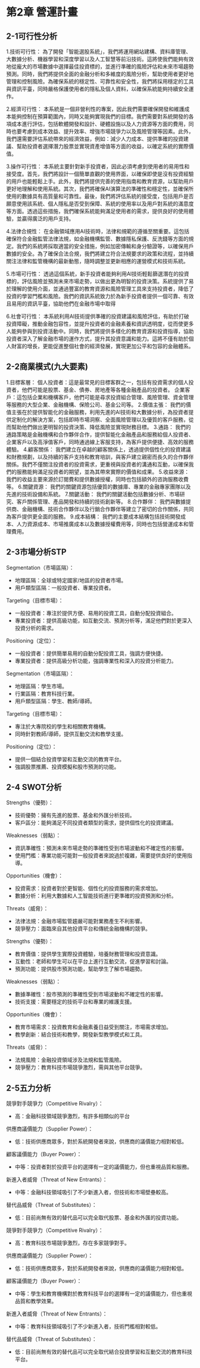 # 第2章	營運計畫
## 2-1可行性分析

1.技術可行性：
為了開發「智能選股系統」，我們將運用網站建構、資料庫管理、大數據分析、機器學習和深度學習以及人工智慧等前沿技術。這將使我們能夠有效地從龐大的市場數據中選擇最佳投資標的，並進行準確的風險評估和未來市場趨勢預測。同時，我們將提供全面的金融分析和多維度的風險分析，幫助使用者更好地管理和控制風險。為確保系統的穩定性、可靠性和安全性，我們將採用穩定的工具與資訊平臺，同時嚴格保護使用者的隱私及個人資料，以確保系統能夠持續安全運作。

2.經濟可行性：
本系統是一個非營利性的專案，因此我們需要確保開發和維護成本能夠控制在預算範圍內，同時又能夠實現我們的目標。我們需要對系統開發的各項成本進行評估，包括軟體開發和設計、硬體設施以及人力資源等方面的費用，同時也要考慮到成本效益、提升效率、增強市場競爭力以及風險管理等因素。此外，我們還需要評估系統帶來的經濟效益，例如：減少人力成本、提供準確的投資建議、幫助投資者選擇潛力股票並實現資產增值等方面的收益，以確定系統的實際價值。

3.操作可行性：
本系統主要針對新手投資者，因此必須考慮到使用者的易用性和接受度。首先，我們將設計一個簡單直觀的使用界面，以確保即使是沒有投資經驗的用戶也能輕鬆上手。此外，我們將提供完善的使用指南和教育資源，以幫助用戶更好地理解和使用系統。其次，我們將確保AI演算法的準確性和穩定性，並確保所使用的數據具有高質量和可靠性。最後，我們將評估系統的接受度，包括用戶是否願意使用該系統、個人隱私是否受到保障、系統的使用率以及用戶對系統的滿意度等方面。透過這些措施，我們確保系統能夠滿足使用者的需求，提供良好的使用體驗，並贏得廣泛的用戶支持。

4.法律合規性：
在金融領域應用AI技術時，法律和規範的遵循至關重要。這包括確保符合金融監管法律法規，如金融機構監管、數據隱私保護、反洗錢等方面的規定。我們的系統將採取適當的安全措施，例如加密傳輸和身分驗證等，以確保用戶數據的安全。為了確保合法合規，我們將建立符合法規要求的政策和流程，並持續關注法律和監管機構的最新動態，隨時調整並更新相應的運營模式和技術系統。

5.市場可行性：
透過這個系統，新手投資者能夠利用AI技術輕鬆篩選潛在的投資標的，評估風險並預測未來市場走勢，以做出更為明智的投資決策。系統提供了易於理解的使用介面，並通過豐富的教育資源和風險管理工具來支持投資者，降低了投資的學習門檻和風險。我們的資訊系統致力於為新手投資者提供一個可靠、有效且易用的資訊平臺，協助他們在金融市場中取得

6.社會可行性：
本系統利用AI技術提供準確的投資建議和風險評估，有助於打破投資障礙，推動金融包容性，並提升投資者的金融素養和資訊透明度，從而使更多人能夠參與到投資活動中。同時，我們將提供多樣化的教育資源和投資指導，協助投資者深入了解金融市場的運作方式，提升其投資意識和能力。這將不僅有助於個人財富的增長，更能促進整個社會的經濟發展，實現更加公平和包容的金融體系。

## 2-2商業模式(九大要素)
1.目標客層：
個人投資者：這是最常見的目標客群之一，包括有投資需求的個人投資者，他們可能是股票、基金、債券、房地產等各種金融產品的投資者。
企業客戶：這包括企業和機構客戶，他們可能是尋求投資組合管理、風險管理、資金管理等服務的大型企業、金融機構、保險公司、基金公司等。
2.價值主張：
我們的價值主張在於提供智能化的金融服務，利用先進的AI技術和大數據分析，為投資者提供定制化的解決方案，包括即時市場洞察、全面風險管理以及優質的客戶服務，從而幫助他們做出更明智的投資決策、降低風險並實現財務目標。
3.通路：
我們的通路策略是金融機構和合作夥伴合作，提供智能化金融產品和服務給個人投資者、企業客戶以及高淨值客戶，同時通過線上客服支持，為客戶提供便捷、高效的服務體驗。
4.顧客關係：
我們建立在卓越的顧客關係上，透過提供個性化的投資建議和財務規劃，以及持續的客戶支持和教育培訓，與客戶建立親密而長久的合作夥伴關係。我們不僅關注投資者的投資需求，更重視與投資者的溝通和互動，以確保我們的服務能夠滿足投資者的期望，並為其帶來實際的價值和成果。
5.收益來源：
我們的收益主要來源於訂閱費和提供數據授權，同時也包括額外的咨詢服務收費等。
6.關鍵資源：
我們的關鍵資源包括優質的數據庫、專業的金融專家團隊以及先進的技術設備和系統。
7.關鍵活動：
我們的關鍵活動包括數據分析、市場研究、客戶關係管理、產品開發和持續的技術創新等。
8.合作夥伴：
我們與數據提供商、金融機構、技術合作夥伴以及行銷合作夥伴等建立了密切的合作關係，共同為客戶提供更全面的服務。
9.成本結構：
我們的主要成本結構包括技術開發成本、人力資源成本、市場推廣成本以及數據授權費用等，同時也包括營運成本和管理費用。

## 2-3市場分析STP

Segmentation（市場區隔）：
-	地理區隔：全球或特定國家/地區的投資者市場。
-	用戶類型區隔：一般投資者、專業投資者。

Targeting（目標市場）：
-	一般投資者：專注於提供方便、易用的投資工具，自動分配投資組合。
-	專業投資者：提供高級功能，如互動交流、預測分析等，滿足他們對於更深入投資分析的需求。

Positioning（定位）：
-	一般投資者：提供簡單易用的自動分配投資工具，強調方便快捷。
-	專業投資者：提供高級分析功能，強調專業性和深入的投資分析能力。

Segmentation（市場區隔）：
-	地理區隔：學生市場。
-	行業區隔：教育科技行業。
-	用戶類型區隔：學生、教師/導師。

Targeting（目標市場）：
-	專注於大專院校的學生和相關教育機構。
-	同時針對教師/導師，提供互動交流和教學支援。

Positioning（定位）：
-	提供一個結合投資學習和互動交流的教育平台。
-	強調股票推薦、投資模擬和股市預測的功能。

## 2-4 SWOT分析

Strengths（優勢）：
-	技術優勢：擁有先進的股票、基金和外匯分析技術。
-	客戶區分：能夠滿足不同投資者類型的需求，提供個性化的投資建議。

  Weaknesses（弱點）：
-	資訊準確性：預測未來市場走勢的準確性受到市場波動和不確定性的影響。
-	使用門檻：專業功能可能對一般投資者來說過於複雜，需要提供良好的使用指導。

  Opportunities（機會）：
-	投資需求：投資者對於更智能、個性化的投資服務的需求增加。
-	數據分析：利用大數據和人工智能技術進行更準確的投資預測和分析。

  Threats（威脅）：
-	法律法規：金融市場監管趨嚴可能對業務產生不利影響。
-	競爭壓力：面臨來自其他投資平台和傳統金融機構的競爭。

Strengths（優勢）：
-	教育價值：提供學生實際投資體驗，培養財務管理和投資意識。
-	互動性：老師和學生可以在平台上進行互動交流，促進學習和討論。
-	預測功能：提供股市預測功能，幫助學生了解市場趨勢。

Weaknesses（弱點）：
-	數據準確性：股市預測的準確性受到市場波動和不確定性的影響。
-	技術支援：需要穩定的技術平台和專業的維護支援。

Opportunities（機會）：
-	教育市場需求：投資教育和金融素養日益受到關注，市場需求增加。
-	教學創新：結合技術和教學，開發新型教學模式和工具。

Threats（威脅）：
-	法規風險：金融投資領域涉及法規和監管風險。
-	競爭壓力：教育科技市場競爭激烈，需與其他平台競爭。

## 2-5五力分析

競爭對手競爭力（Competitive Rivalry）：
-	高：金融科技領域競爭激烈，有許多相類似的平台

 供應商議價能力（Supplier Power）：
-	低：技術供應商眾多，對於系統開發者來說，供應商的議價能力相對較低。

  顧客議價能力（Buyer Power）：
-	中等：投資者對於投資平台的選擇有一定的議價能力，但也重視品質和服務。

  新進入者威脅（Threat of New Entrants）：
-	中等：金融科技領域吸引了不少新進入者，但技術和市場壁壘較高。

  替代品威脅（Threat of Substitutes）：
-	低：目前尚無有效的替代品可以完全取代股票、基金和外匯的投資功能。

競爭對手競爭力（Competitive Rivalry）：
   - 高：教育科技市場競爭激烈，存在多家競爭對手。

供應商議價能力（Supplier Power）：
-	低：技術供應商眾多，對於系統開發者來說，供應商的議價能力相對較低。

顧客議價能力（Buyer Power）：
-	中等：學生和教育機構對於教育科技平台的選擇有一定的議價能力，但也重視品質和教學效果。

新進入者威脅（Threat of New Entrants）：
-	中等：教育科技領域吸引了不少新進入者，技術門檻相對較低。

替代品威脅（Threat of Substitutes）：
-	低：目前尚無有效的替代品可以完全取代結合投資學習和互動交流的教育科技平台。
